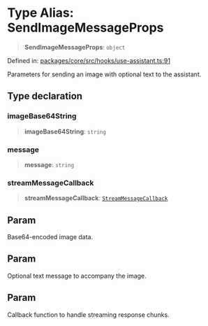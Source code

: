 # Type Alias: SendImageMessageProps

> **SendImageMessageProps**: `object`

Defined in: [packages/core/src/hooks/use-assistant.ts:91](https://github.com/GeoDaCenter/openassistant/blob/37d127dc7a76d6b5cf9de906c055e4c904e3dfed/packages/core/src/hooks/use-assistant.ts#L91)

Parameters for sending an image with optional text to the assistant.

## Type declaration

### imageBase64String

> **imageBase64String**: `string`

### message

> **message**: `string`

### streamMessageCallback

> **streamMessageCallback**: [`StreamMessageCallback`](StreamMessageCallback.md)

## Param

Base64-encoded image data.

## Param

Optional text message to accompany the image.

## Param

Callback function to handle streaming response chunks.
